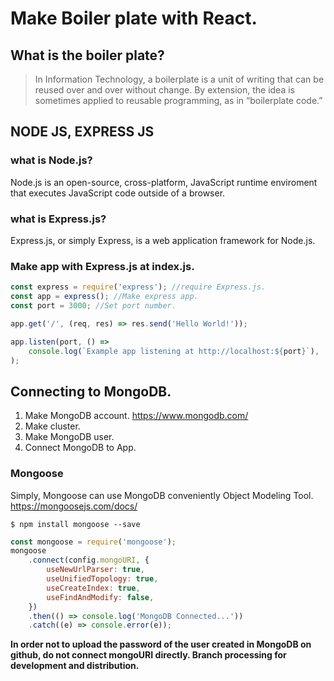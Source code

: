 # Make Boiler plate with React.

## What is the boiler plate?

> In Information Technology, a boilerplate is a unit of writing that can be reused over and over without change. By extension, the idea is sometimes applied to reusable programming, as in “boilerplate code.”

## NODE JS, EXPRESS JS

### what is Node.js?

Node.js is an open-source, cross-platform, JavaScript runtime enviroment that executes JavaScript code outside of a browser.

### what is Express.js?

Express.js, or simply Express, is a web application framework for Node.js.

### Make app with Express.js at index.js.

```js
const express = require('express'); //require Express.js.
const app = express(); //Make express app.
const port = 3000; //Set port number.

app.get('/', (req, res) => res.send('Hello World!'));

app.listen(port, () =>
	console.log(`Example app listening at http://localhost:${port}`),
);
```

## Connecting to MongoDB.

1. Make MongoDB account. https://www.mongodb.com/
2. Make cluster.
3. Make MongoDB user.
4. Connect MongoDB to App.

### Mongoose

Simply, Mongoose can use MongoDB conveniently Object Modeling Tool.
https://mongoosejs.com/docs/

```
$ npm install mongoose --save
```

```js
const mongoose = require('mongoose');
mongoose
	.connect(config.mongoURI, {
		useNewUrlParser: true,
		useUnifiedTopology: true,
		useCreateIndex: true,
		useFindAndModify: false,
	})
	.then(() => console.log('MongoDB Connected...'))
	.catch((e) => console.error(e));
```

**In order not to upload the password of the user created in MongoDB on github, do not connect mongoURI directly. Branch processing for development and distribution.**
